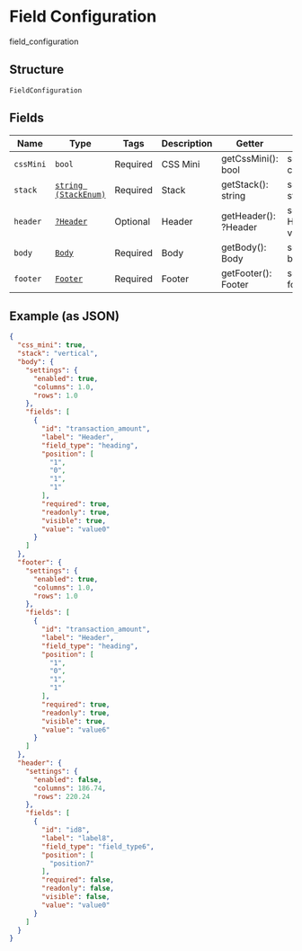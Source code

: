 
# Field Configuration

field_configuration

## Structure

`FieldConfiguration`

## Fields

| Name | Type | Tags | Description | Getter | Setter |
|  --- | --- | --- | --- | --- | --- |
| `cssMini` | `bool` | Required | CSS Mini | getCssMini(): bool | setCssMini(bool cssMini): void |
| `stack` | [`string (StackEnum)`](../../doc/models/stack-enum.md) | Required | Stack | getStack(): string | setStack(string stack): void |
| `header` | [`?Header`](../../doc/models/header.md) | Optional | Header | getHeader(): ?Header | setHeader(?Header header): void |
| `body` | [`Body`](../../doc/models/body.md) | Required | Body | getBody(): Body | setBody(Body body): void |
| `footer` | [`Footer`](../../doc/models/footer.md) | Required | Footer | getFooter(): Footer | setFooter(Footer footer): void |

## Example (as JSON)

```json
{
  "css_mini": true,
  "stack": "vertical",
  "body": {
    "settings": {
      "enabled": true,
      "columns": 1.0,
      "rows": 1.0
    },
    "fields": [
      {
        "id": "transaction_amount",
        "label": "Header",
        "field_type": "heading",
        "position": [
          "1",
          "0",
          "1",
          "1"
        ],
        "required": true,
        "readonly": true,
        "visible": true,
        "value": "value0"
      }
    ]
  },
  "footer": {
    "settings": {
      "enabled": true,
      "columns": 1.0,
      "rows": 1.0
    },
    "fields": [
      {
        "id": "transaction_amount",
        "label": "Header",
        "field_type": "heading",
        "position": [
          "1",
          "0",
          "1",
          "1"
        ],
        "required": true,
        "readonly": true,
        "visible": true,
        "value": "value6"
      }
    ]
  },
  "header": {
    "settings": {
      "enabled": false,
      "columns": 186.74,
      "rows": 220.24
    },
    "fields": [
      {
        "id": "id8",
        "label": "label8",
        "field_type": "field_type6",
        "position": [
          "position7"
        ],
        "required": false,
        "readonly": false,
        "visible": false,
        "value": "value0"
      }
    ]
  }
}
```

